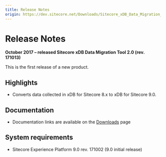 ```yaml
---
title: Release Notes
origin: https://dev.sitecore.net/Downloads/Sitecore_xDB_Data_Migration_Tool/2x/xDB_Data_Migration_Tool_20/Release_Notes
---
```


# Release Notes

**October 2017 – released Sitecore xDB Data Migration Tool 2.0 (rev. 171013)**

This is the first release of a new product.

## Highlights

-   Converts data collected in xDB for Sitecore 8.x to xDB for Sitecore 9.0.

## Documentation

-   Documentation links are available on the [Downloads](/downloads/Sitecore_xDB_Data_Migration_Tool/2x/xDB_Data_Migration_Tool_20) page

## System requirements

-   Sitecore Experience Platform 9.0 rev. 171002 (9.0 initial release)